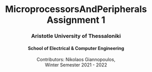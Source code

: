 <br />
<div align="center">
  <h1 align="center">MicroprocessorsAndPeripherals Assignment 1</h1>
  <h3 align="center">Aristotle University of Thessaloniki</h3>
  <h4 align="center">School of Electrical & Computer Engineering</h4>
  <p align="center">
    Contributors: Nikolaos Giannopoulos, <??>
    <br />
    Winter Semester 2021 - 2022
    <br />
    <br />
  </p>
</div>
<br />

